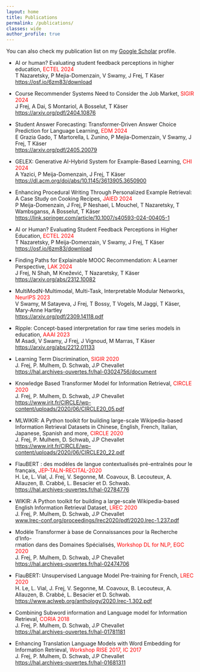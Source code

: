```yaml
---
layout: home
title: Publications
permalink: /publications/
classes: wide
author_profile: true
---
```

You can also check my publication list on my [Google Scholar](https://scholar.google.com/citations?user=3TaKk74AAAAJ&hl) profile.
<ul>
<li><p>AI or human? Evaluating student feedback perceptions in higher education, <span style="color: red">ECTEL 2024</span><br />
T Nazaretsky, P Mejia-Domenzain, V Swamy, <span class="underline">J Frej</span>, T Käser<br />
<a href="https://arxiv.org/pdf/2404.10876">https://osf.io/6zm83/download</a></p></li>
<li><p>Course Recommender Systems Need to Consider the Job Market, <span style="color: red">SIGIR 2024</span><br />
<span class="underline">J Frej</span>, A Dai, S Montariol, A Bosselut, T Käser<br />
<a href="https://arxiv.org/pdf/2404.10876">https://arxiv.org/pdf/2404.10876</a></p></li>
<li><p>Student Answer Forecasting: Transformer-Driven Answer Choice Prediction for Language Learning, <span style="color: red">EDM 2024</span><br />
E Grazia Gado, T Martorella, L Zunino, P Mejia-Domenzain, V Swamy, <span class="underline">J Frej</span>, T Käser<br />
<a href="https://arxiv.org/pdf/2405.20079">https://arxiv.org/pdf/2405.20079</a></p></li>
<li><p>GELEX: Generative AI-Hybrid System for Example-Based Learning, <span style="color: red">CHI 2024</span><br />
A Yazici, P Meija-Domenzain, <span class="underline">J Frej</span>, T Käser<br />
<a href="https://dl.acm.org/doi/abs/10.1145/3613905.3650900">https://dl.acm.org/doi/abs/10.1145/3613905.3650900</a></p></li>
<li><p>Enhancing Procedural Writing Through Personalized Example Retrieval: A Case Study on Cooking Recipes, <span style="color: red">JAIED 2024</span><br />
P Meija-Domenzain, <span class="underline">J Frej</span>, P Neshaei, L Mouchel, T Nazaretsky, T Wambsganss, A Bosselut, T Käser<br />
<a href="https://link.springer.com/article/10.1007/s40593-024-00405-1">https://link.springer.com/article/10.1007/s40593-024-00405-1</a></p></li>
<li><p>AI or Human? Evaluating Student Feedback Perceptions in Higher Education, <span style="color: red">ECTEL 2024</span><br />
T Nazaretsky, P Meija-Domenzain, V Swamy, <span class="underline">J Frej</span>, T Käser<br />
<a href="https://osf.io/6zm83/download">https://osf.io/6zm83/download</a></p></li>
<li><p>Finding Paths for Explainable MOOC Recommendation: A Learner Perspective, <span style="color: red">LAK 2024</span><br />
<span class="underline">J Frej</span>, N Shah, M Knežević, T Nazaretsky, T Käser<br />
<a href="https://arxiv.org/abs/2312.10082">https://arxiv.org/abs/2312.10082</a></p></li>
<li><p>MultiModN-Multimodal, Multi-Task, Interpretable Modular Networks, <span style="color: red">NeurIPS 2023</span><br />
V Swamy, M Satayeva, <span class="underline">J Frej</span>, T Bossy, T Vogels, M Jaggi, T Käser, Mary-Anne Hartley<br />
<a href="https://arxiv.org/pdf/2309.14118.pdf">https://arxiv.org/pdf/2309.14118.pdf</a></p></li>
<li><p>Ripple: Concept-based interpretation for raw time series models in education, <span style="color: red">AAAI 2023</span><br />
M Asadi, V Swamy, <span class="underline">J Frej</span>, J Vignoud, M Marras, T Käser<br />
<a href="https://arxiv.org/abs/2212.01133">https://arxiv.org/abs/2212.01133</a></p></li>
<li><p>Learning Term Discrimination, <span style="color: red">SIGIR 2020</span><br />
<span class="underline">J. Frej</span>, P. Mulhem, D. Schwab, J.P Chevallet<br />
<a href="https://hal.archives-ouvertes.fr/hal-03024756/document">https://hal.archives-ouvertes.fr/hal-03024756/document</a></p></li>
<li><p>Knowledge Based Transformer Model for Information Retrieval, <span style="color: red">CIRCLE 2020</span><br />
<span class="underline">J. Frej</span>, P. Mulhem, D. Schwab, J.P Chevallet<br />
<a href="https://www.irit.fr/CIRCLE/wp-content/uploads/2020/06/CIRCLE20_05.pdf">https://www.irit.fr/CIRCLE/wp-content/uploads/2020/06/CIRCLE20_05.pdf</a></p></li>
<li><p>MLWIKIR: A Python toolkit for building large-scale Wikipedia-based Information Retrieval Datasets in Chinese, English, French, Italian, Japanese, Spanish and more, <span style="color: red">CIRCLE 2020</span><br />
<span class="underline">J. Frej</span>, P. Mulhem, D. Schwab, J.P Chevallet<br />
<a href="https://www.irit.fr/CIRCLE/wp-content/uploads/2020/06/CIRCLE20_22.pdf">https://www.irit.fr/CIRCLE/wp-content/uploads/2020/06/CIRCLE20_22.pdf</a></p></li>
<li><p>FlauBERT : des modèles de langue contextualisés pré-entraînés pour le français, <span style="color: red">JEP-TALN-RECITAL-2020</span><br />
H. Le, L. Vial, <span class="underline">J. Frej</span>, V. Segonne, M. Coavoux, B. Lecouteux, A. Allauzen, B. Crabbé, L. Besacier et D. Schwab.<br />
<a href="https://hal.archives-ouvertes.fr/hal-02784776">https://hal.archives-ouvertes.fr/hal-02784776</a></p></li>
<li><p>WIKIR: A Python toolkit for building a large-scale Wikipedia-based<br />
English Information Retrieval Dataset, <span style="color: red">LREC 2020</span><br />
<span class="underline">J. Frej</span>, P. Mulhem, D. Schwab, J.P Chevallet<br />
<a href="www.lrec-conf.org/proceedings/lrec2020/pdf/2020.lrec-1.237.pdf">www.lrec-conf.org/proceedings/lrec2020/pdf/2020.lrec-1.237.pdf</a></p></li>
<li><p>Modèle Transformer à base de Connaissances pour la Recherche d’Info-<br />
rmation dans des Domaines Spécialisés, <span style="color: red">Workshop DL for NLP, EGC 2020</span><br />
<span class="underline">J. Frej</span>, P. Mulhem, D. Schwab, J.P Chevallet<br />
<a href="https://hal.archives-ouvertes.fr/hal-02474706">https://hal.archives-ouvertes.fr/hal-02474706</a></p></li>
<li><p>FlauBERT: Unsupervised Language Model Pre-training for French, <span style="color: red">LREC 2020</span><br />
H. Le, L. Vial, <span class="underline">J. Frej</span>, V. Segonne, M. Coavoux, B. Lecouteux, A. Allauzen, B. Crabbé, L. Besacier et D. Schwab.<br />
<a href="https://www.aclweb.org/anthology/2020.lrec-1.302.pdf">https://www.aclweb.org/anthology/2020.lrec-1.302.pdf</a></p></li>
<li><p>Combining Subword information and Language model for Information Retrieval, <span style="color: red">CORIA 2018</span><br />
<span class="underline">J. Frej</span>, P. Mulhem, D. Schwab, J.P Chevallet<br />
<a href="https://hal.archives-ouvertes.fr/hal-01781181">https://hal.archives-ouvertes.fr/hal-01781181</a></p></li>
<li><p>Enhancing Translation Language Models with Word Embedding for Information Retrieval, <span style="color: red">Workshop RISE 2017, IC 2017</span><br />
<span class="underline">J. Frej</span>, P. Mulhem, D. Schwab, J.P Chevallet<br />
<a href="https://hal.archives-ouvertes.fr/hal-01681311">https://hal.archives-ouvertes.fr/hal-01681311</a></p></li>
</ul>
